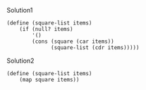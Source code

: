 Solution1
```
(define (square-list items)
    (if (null? items)
        '()
        (cons (square (car items))
              (square-list (cdr items)))))
```

Solution2
```
(define (square-list items)
    (map square items))
```
